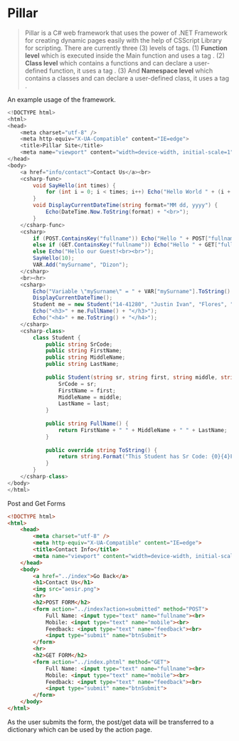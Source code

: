 # Pillar

> Pillar is a C# web framework that uses the power of .NET Framework for creating dynamic pages easily with the help of CSScript Library for scripting.
> There are currently three (3) levels of tags. (1) **Function level** which is executed inside the Main function and uses a tag <csharp>. (2) **Class level** which contains a functions and can declare a user-defined function, it uses a tag <csharp-func>. (3) And **Namespace level** which contains a classes and can declare a user-defined class, it uses a tag <csharp-class>.

An example usage of the framework.
```csharp
<!DOCTYPE html>
<html>
<head>
    <meta charset="utf-8" />
    <meta http-equiv="X-UA-Compatible" content="IE=edge">
    <title>Pillar Site</title>
    <meta name="viewport" content="width=device-width, initial-scale=1">
</head>
<body>
    <a href="info/contact">Contact Us</a><br>
	<csharp-func>
		void SayHello(int times) {
			for (int i = 0; i < times; i++) Echo("Hello World " + (i + 1).ToString() + "<br>");
		}
		void DisplayCurrentDateTime(string format="MM dd, yyyy") {
			Echo(DateTime.Now.ToString(format) + "<br>");
		}
	</csharp-func>
    <csharp>
		if (POST.ContainsKey("fullname")) Echo("Hello " + POST["fullname"] + "!<br><br>");
		else if (GET.ContainsKey("fullname")) Echo("Hello " + GET["fullname"] + "!<br><br>");
		else Echo("Hello our Guest!<br><br>");
        SayHello(10);
		VAR.Add("mySurname", "Dizon");
    </csharp>
	<br><hr>
	<csharp>
		Echo("Variable \"mySurname\" = " + VAR["mySurname"].ToString() + "<br><br>");
		DisplayCurrentDateTime();
		Student me = new Student("14-41280", "Justin Ivan", "Flores", "Dizon");
		Echo("<h3>" + me.FullName() + "</h3>");
		Echo("<h4>" + me.ToString() + "</h4>");
	</csharp>
	<csharp-class>
		class Student {
			public string SrCode;
			public string FirstName;
			public string MiddleName;
			public string LastName;
			
			public Student(string sr, string first, string middle, string last) {
				SrCode = sr;
				FirstName = first;
				MiddleName = middle;
				LastName = last;
			}
			
			public string FullName() {
				return FirstName + " " + MiddleName + " " + LastName;
			}
			
			public override string ToString() {
				return string.Format("This Student has Sr Code: {0}{4}First Name: {1}{4}Middle Name: {2}{4}Last Name: {3}", SrCode, FirstName, MiddleName, LastName, "<br>");
			}
		}
	</csharp-class>
</body>
</html>
```

Post and Get Forms
```html
<!DOCTYPE html>
<html>
	<head>
		<meta charset="utf-8" />
		<meta http-equiv="X-UA-Compatible" content="IE=edge">
		<title>Contact Info</title>
		<meta name="viewport" content="width=device-width, initial-scale=1">
	</head>
	<body>
		<a href="../index">Go Back</a>
		<h1>Contact Us</h1>
		<img src="aesir.png">
		<hr>
		<h2>POST FORM</h2>
		<form action="../index?action=submitted" method="POST">
			Full Name: <input type="text" name="fullname"><br>
			Mobile: <input type="text" name="mobile"><br>
			Feedback: <input type="text" name="feedback"><br>
			<input type="submit" name="btnSubmit">
		</form>
		<hr>
		<h2>GET FORM</h2>
		<form action="../index.phtml" method="GET">
			Full Name: <input type="text" name="fullname"><br>
			Mobile: <input type="text" name="mobile"><br>
			Feedback: <input type="text" name="feedback"><br>
			<input type="submit" name="btnSubmit">
		</form>
	</body>
</html>
```
As the user submits the form, the post/get data will be transferred to a dictionary which can be used by the action page.